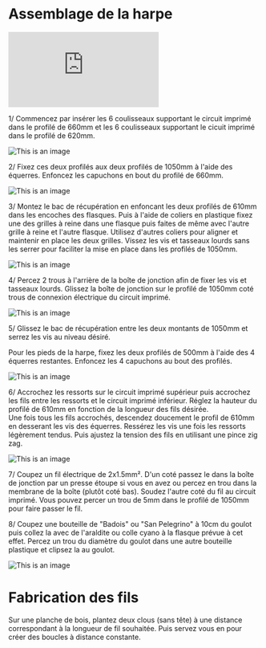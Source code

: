 # Assemblage de la harpe

![Dimensions](https://github.com/Ratamuse/Harpe/blob/main/Harpe%20ruches/Images/Dimension%20harpe.pdf)

1/ Commencez par insérer les 6 coulisseaux supportant le circuit imprimé dans le profilé de 660mm et les 6 coulisseaux supportant le cicuit imprimé dans le profilé de 620mm.

![This is an image](https://github.com/Ratamuse/Harpe/blob/main/Harpe%20ruches/Images/Harpe2.JPG)

2/ Fixez ces deux profilés aux deux profilés de 1050mm à l'aide des équerres.
   Enfoncez les capuchons en bout du profilé de 660mm. 

![This is an image](https://github.com/Ratamuse/Harpe/blob/main/Harpe%20ruches/Images/Harpe5.JPG)

3/ Montez le bac de récupération en enfoncant les deux profilés de 610mm dans les encoches des flasques. Puis à l'aide de coliers en plastique fixez une des grilles à reine dans une flasque puis faites de même avec l'autre grille à reine et l'autre flasque. Utilisez d'autres coliers pour aligner et maintenir en place les deux grilles.
   Vissez les vis et tasseaux lourds sans les serrer pour faciliter la mise en place dans les profilés de 1050mm. 
  
![This is an image](https://github.com/Ratamuse/Harpe/blob/main/Harpe%20ruches/Images/Harpe3.JPG)

4/ Percez 2 trous à l'arrière de la boîte de jonction afin de fixer les vis et tasseaux lourds. Glissez la boîte de jonction sur le profilé de 1050mm coté trous de connexion électrique du circuit imprimé.

![This is an image](https://github.com/Ratamuse/Harpe/blob/main/Harpe%20ruches/Images/Harpe9.JPG)  


5/ Glissez le bac de récupération entre les deux montants de 1050mm et serrez les vis au niveau désiré. 

   Pour les pieds de la harpe, fixez les deux profilés de 500mm à l'aide des 4 équerres restantes. Enfoncez les 4 capuchons au bout des profilés. 

 
![This is an image](https://github.com/Ratamuse/Harpe/blob/main/Harpe%20ruches/Images/Harpe4.JPG)  

6/ Accrochez les ressorts sur le circuit imprimé supérieur puis accrochez les fils entre les ressorts et le circuit imprimé inférieur. Réglez la hauteur du profilé de 610mm en fonction de la longueur des fils désirée.   
   Une fois tous les fils accrochés, descendez doucement le profil de 610mm en desserant les vis des équerres. Ressérez les vis une fois les ressorts légèrement tendus. Puis ajustez la tension des fils en utilisant une pince zig zag.

![This is an image](https://github.com/Ratamuse/Harpe/blob/main/Harpe%20ruches/Images/Harpe6.JPG)

7/ Coupez un fil électrique de 2x1.5mm². D'un coté passez le dans la boîte de jonction par un presse étoupe si vous en avez ou percez en trou dans la membrane de la boîte (plutôt coté bas). Soudez l'autre coté du fil au circuit imprimé. Vous pouvez percer un trou de 5mm dans le profilé de 1050mm pour faire passer le fil. 

8/ Coupez une bouteille de "Badois" ou "San Pelegrino" à 10cm du goulot puis collez la avec de l'araldite ou colle cyano à la flasque prévue à cet effet. Percez un trou du diamètre du goulot dans une autre bouteille plastique et clipsez la au goulot.  


![This is an image](https://github.com/Ratamuse/Harpe/blob/main/Harpe%20ruches/Images/Harpe10.JPG)

# Fabrication des fils

Sur une planche de bois, plantez deux clous (sans tête) à une distance correspondant à la longueur de fil souhaitée. Puis servez vous en pour créer des boucles à distance constante.  









